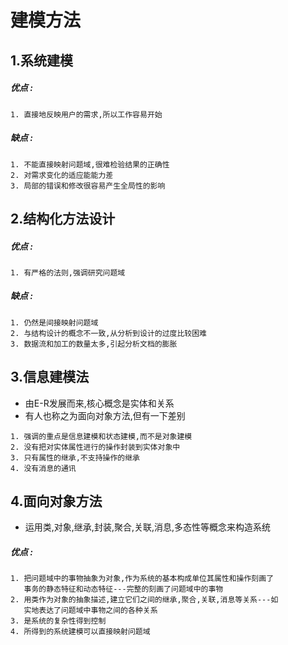 # 建模方法

## 1.系统建模

##### 优点 : 
````
1. 直接地反映用户的需求,所以工作容易开始
````
##### 缺点 : 
```
1. 不能直接映射问题域,很难检验结果的正确性
2. 对需求变化的适应能能力差
3. 局部的错误和修改很容易产生全局性的影响
```
## 2.结构化方法设计
##### 优点 : 
```
1. 有严格的法则,强调研究问题域
```
##### 缺点 :
```
1. 仍然是间接映射问题域
2. 与结构设计的概念不一致,从分析到设计的过度比较困难
3. 数据流和加工的数量太多,引起分析文档的膨胀
```
## 3.信息建模法
* 由E-R发展而来,核心概念是实体和关系
* 有人也称之为面向对象方法,但有一下差别
```
1. 强调的重点是信息建模和状态建模,而不是对象建模
2. 没有把对实体属性进行的操作封装到实体对象中
3. 只有属性的继承,不支持操作的继承
4. 没有消息的通讯
```
## 4.面向对象方法
* 运用类,对象,继承,封装,聚合,关联,消息,多态性等概念来构造系统

##### 优点 : 
```
1. 把问题域中的事物抽象为对象,作为系统的基本构成单位其属性和操作刻画了
   事务的静态特征和动态特征---完整的刻画了问题域中的事物
2. 用类作为对象的抽象描述,建立它们之间的继承,聚合,关联,消息等关系---如
   实地表达了问题域中事物之间的各种关系
3. 是系统的复杂性得到控制
4. 所得到的系统建模可以直接映射问题域
```